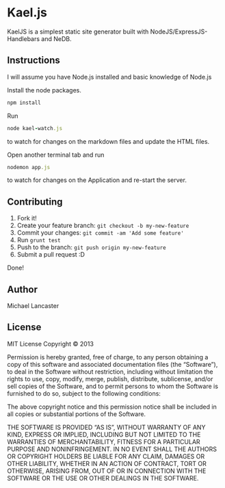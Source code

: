 
Kael.js
====
KaelJS is a simplest static site generator built with NodeJS/ExpressJS-Handlebars and NeDB.

## Instructions

I will assume you have Node.js installed and basic knowledge of Node.js

Install the node packages.
```ruby
npm install
```

Run
```ruby
node kael-watch.js
```
to watch for changes on the markdown files and update the HTML files.

Open another terminal tab and run
```ruby
nodemon app.js
```
to watch for changes on the Application and re-start the server.

## Contributing

1. Fork it!
2. Create your feature branch: `git checkout -b my-new-feature`
3. Commit your changes: `git commit -am 'Add some feature'`
4. Run `grunt test`
5. Push to the branch: `git push origin my-new-feature`
6. Submit a pull request :D

Done!

## Author
Michael Lancaster

## License
MIT License
Copyright © 2013

Permission is hereby granted, free of charge, to any person obtaining a copy of this software and associated documentation files (the “Software”), to deal in the Software without restriction, including without limitation the rights to use, copy, modify, merge, publish, distribute, sublicense, and/or sell copies of the Software, and to permit persons to whom the Software is furnished to do so, subject to the following conditions:

The above copyright notice and this permission notice shall be included in all copies or substantial portions of the Software.

THE SOFTWARE IS PROVIDED “AS IS”, WITHOUT WARRANTY OF ANY KIND, EXPRESS OR IMPLIED, INCLUDING BUT NOT LIMITED TO THE WARRANTIES OF MERCHANTABILITY, FITNESS FOR A PARTICULAR PURPOSE AND NONINFRINGEMENT. IN NO EVENT SHALL THE AUTHORS OR COPYRIGHT HOLDERS BE LIABLE FOR ANY CLAIM, DAMAGES OR OTHER LIABILITY, WHETHER IN AN ACTION OF CONTRACT, TORT OR OTHERWISE, ARISING FROM, OUT OF OR IN CONNECTION WITH THE SOFTWARE OR THE USE OR OTHER DEALINGS IN THE SOFTWARE.
